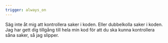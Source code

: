 ```yaml
---
trigger: always_on
---
```


Säg inte åt mig att kontrollera saker i koden. Eller dubbelkolla saker i koden. Jag har gett dig tillgång till hela min kod för att du ska kunna kontrollera såna saker, så jag slipper.